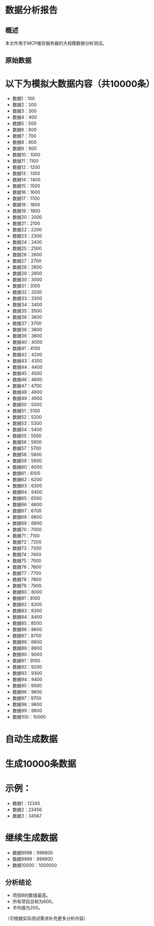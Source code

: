 # 数据分析报告

## 概述

本文件用于MCP缓存服务器的大规模数据分析测试。

## 原始数据

# 以下为模拟大数据内容（共10000条）

- 数据1：100
- 数据2：200
- 数据3：300
- 数据4：400
- 数据5：500
- 数据6：600
- 数据7：700
- 数据8：800
- 数据9：900
- 数据10：1000
- 数据11：1100
- 数据12：1200
- 数据13：1300
- 数据14：1400
- 数据15：1500
- 数据16：1600
- 数据17：1700
- 数据18：1800
- 数据19：1900
- 数据20：2000
- 数据21：2100
- 数据22：2200
- 数据23：2300
- 数据24：2400
- 数据25：2500
- 数据26：2600
- 数据27：2700
- 数据28：2800
- 数据29：2900
- 数据30：3000
- 数据31：3100
- 数据32：3200
- 数据33：3300
- 数据34：3400
- 数据35：3500
- 数据36：3600
- 数据37：3700
- 数据38：3800
- 数据39：3900
- 数据40：4000
- 数据41：4100
- 数据42：4200
- 数据43：4300
- 数据44：4400
- 数据45：4500
- 数据46：4600
- 数据47：4700
- 数据48：4800
- 数据49：4900
- 数据50：5000
- 数据51：5100
- 数据52：5200
- 数据53：5300
- 数据54：5400
- 数据55：5500
- 数据56：5600
- 数据57：5700
- 数据58：5800
- 数据59：5900
- 数据60：6000
- 数据61：6100
- 数据62：6200
- 数据63：6300
- 数据64：6400
- 数据65：6500
- 数据66：6600
- 数据67：6700
- 数据68：6800
- 数据69：6900
- 数据70：7000
- 数据71：7100
- 数据72：7200
- 数据73：7300
- 数据74：7400
- 数据75：7500
- 数据76：7600
- 数据77：7700
- 数据78：7800
- 数据79：7900
- 数据80：8000
- 数据81：8100
- 数据82：8200
- 数据83：8300
- 数据84：8400
- 数据85：8500
- 数据86：8600
- 数据87：8700
- 数据88：8800
- 数据89：8900
- 数据90：9000
- 数据91：9100
- 数据92：9200
- 数据93：9300
- 数据94：9400
- 数据95：9500
- 数据96：9600
- 数据97：9700
- 数据98：9800
- 数据99：9900
- 数据100：10000

# 自动生成数据

# 生成10000条数据

# 示例：
- 数据1：12345
- 数据2：23456
- 数据3：34567

# 继续生成数据
- 数据9998：999800
- 数据9999：999900
- 数据10000：1000000

## 分析结论

- 项目B的数值最高。
- 所有项目总和为600。
- 平均值为200。

（可根据实际测试需求补充更多分析内容）
